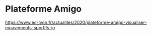 # Plateforme Amigo
https://www.ec-lyon.fr/actualites/2020/plateforme-amigo-visualiser-mouvements-sportifs-jo